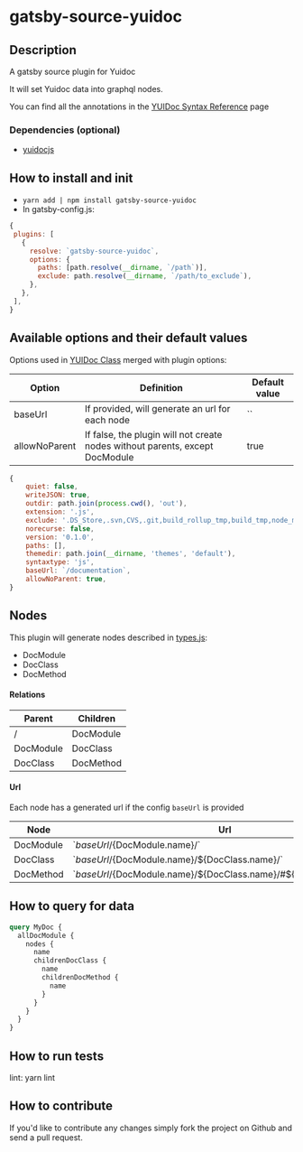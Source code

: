 # gatsby-source-yuidoc
## Description
A gatsby source plugin for Yuidoc

It will set Yuidoc data into graphql nodes.

You can find all the annotations in the [YUIDoc Syntax Reference](http://yui.github.io/yuidoc/syntax/index.html) page

### Dependencies (optional)
* [yuidocjs](https://www.npmjs.com/package/yuidocjs)

## How to install and init
 * `yarn add | npm install gatsby-source-yuidoc`
 * In gatsby-config.js:
 ```javascript
{
  plugins: [
    {
      resolve: `gatsby-source-yuidoc`,
      options: {
        paths: [path.resolve(__dirname, `/path`)],
        exclude: path.resolve(__dirname, `/path/to_exclude`),
      },
    },
  ],
}
```

## Available options and their default values 
Options used in [YUIDoc Class](https://yui.github.io/yuidoc/api/classes/YUIDoc.html#property_OPTIONS)
merged with plugin options:

| Option        | Definition                                                                   | Default value |
|---------------|------------------------------------------------------------------------------|---------------|
| baseUrl       | If provided, will generate an url for each node                              | ``            |
| allowNoParent | If false, the plugin will not create nodes without parents, except DocModule | true          |

```javascript
{
    quiet: false,
    writeJSON: true,
    outdir: path.join(process.cwd(), 'out'),
    extension: '.js',
    exclude: '.DS_Store,.svn,CVS,.git,build_rollup_tmp,build_tmp,node_modules',
    norecurse: false,
    version: '0.1.0',
    paths: [],
    themedir: path.join(__dirname, 'themes', 'default'),
    syntaxtype: 'js',
    baseUrl: `/documentation`,
    allowNoParent: true,
}
```

## Nodes
This plugin will generate nodes described in [types.js](./types.js):

* DocModule
* DocClass
* DocMethod

#### Relations
| Parent    | Children  |
|-----------|-----------|
| /         | DocModule |
| DocModule | DocClass  |
| DocClass  | DocMethod |

#### Url
Each node has a generated url if the config `baseUrl` is provided

| Node      | Url                                                                  |
|-----------|----------------------------------------------------------------------|
| DocModule | \`${baseUrl}/${DocModule.name}/\`                                    |
| DocClass  | \`${baseUrl}/${DocModule.name}/${DocClass.name}/\`                   |
| DocMethod | \`${baseUrl}/${DocModule.name}/${DocClass.name}/#${DocMethod.name}\` |

## How to query for data
```graphql
query MyDoc {
  allDocModule {
    nodes {
      name
      childrenDocClass {
        name
        childrenDocMethod {
          name
        }
      }
    }
  }
}
```

## How to run tests
lint: yarn lint

## How to contribute
If you'd like to contribute any changes simply fork the project on Github and send a pull request.
